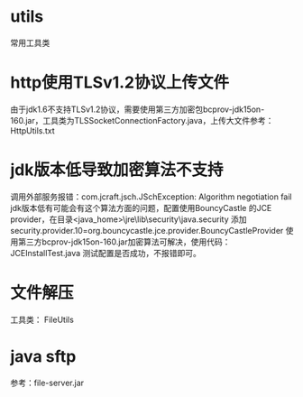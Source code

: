 # utils
常用工具类

# http使用TLSv1.2协议上传文件
由于jdk1.6不支持TLSv1.2协议，需要使用第三方加密包bcprov-jdk15on-160.jar，工具类为TLSSocketConnectionFactory.java，上传大文件参考：HttpUtils.txt

# jdk版本低导致加密算法不支持
调用外部服务报错：com.jcraft.jsch.JSchException: Algorithm negotiation fail jdk版本低有可能会有这个算法方面的问题，配置使用BouncyCastle 的JCE provider，在目录<java_home>\jre\lib\security\java.security 添加security.provider.10=org.bouncycastle.jce.provider.BouncyCastleProvider 使用第三方bcprov-jdk15on-160.jar加密算法可解决，使用代码：JCEInstallTest.java 测试配置是否成功，不报错即可。

# 文件解压
工具类： FileUtils

# java sftp
参考：file-server.jar